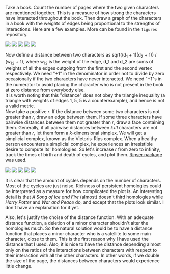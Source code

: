 Take a book. Count the number of pages where the two given characters are mentioned together. This is a measure of how strong the characters have interacted throughout the book. Then draw a graph of the characters in a book with the weights of edges being proportional to the strengths of interactions. Here are a few examples. More can be found in the `figures` repository.

![](figures/LTR3.png)
![](figures/SIF4.png)
![](figures/HP2.png)
![](figures/WP_en.png)
![](figures/MM_en.png)

Now define a distance between two characters as sqrt((d<sub>1</sub> + 1)(d<sub>2</sub> + 1)) / (w<sub>12</sub> + 1), where w<sub>12</sub> is the weight of the edge, d_1 and d_2 are sums of weights of all the edges outgoing from the first and the second vertex respectively. We need "+1" in the denominator in order not to divide by zero occasionally if the two characters have never interacted. We need "+1"s in the numerator to avoid placing the character who is not present in the book at zero distance from everybody else. <br />
It is worth noting that this "distance" does not obey the triangle inequality (a triangle with weights of edges 1, 5, 5 is a counterexample), and hence is not a valid metric. <br />
Now take a positive *r*. If the distance between some two characters is not greater than *r*, draw an edge between them. If some three characters have pairwise distances between them not greater than *r*, draw a face containing them. Generally, if all pairwise distances between *k+1* characters are not greater than *r*, let them form a *k*-dimensional simplex. We will get a simplicial complex, known as the Vietoris-Rips complex. When a healthy person encounters a simplicial complex, he experiences an irresistible desire to compute its' homologies. So let's increase *r* from zero to infinity, track the times of birth and death of cycles, and plot them. [Ripser package](https://github.com/scikit-tda/ripser.py) was used.

![](figures/LTRhom.png)
![](figures/SIFhom.png)
![](figures/HPhom.png)
![](figures/WPhom_en.png)
![](figures/MMhom_en.png)

It is clear that the amount of cycles depends on the number of characters. Most of the cycles are just noise. Richness of persistent homologies could be interpreted as a measure for how complicated the plot is. An interesting detail is that *A Song of Ice and Fire* (almost) doesn't third homologies while *Harry Potter* and *War and Peace* do, and except that the plots look similar. I don't have an explanation for it yet.

Also, let's justify the choise of the distance function. With an adequate distance function, a deletion of a minor character shouldn't alter the homologies much. So the natural solution would be to have a distance function that places a minor character who is a satellite to some main character, close to them. This is the first reason why I have used the distance that I used. Also, it is nice to have the distance depending almost only on the ratios of the interactions between characters with respect to their interaction with all the other characters. In other words, if we double the size of the page, the distances between characters would experience little change.
